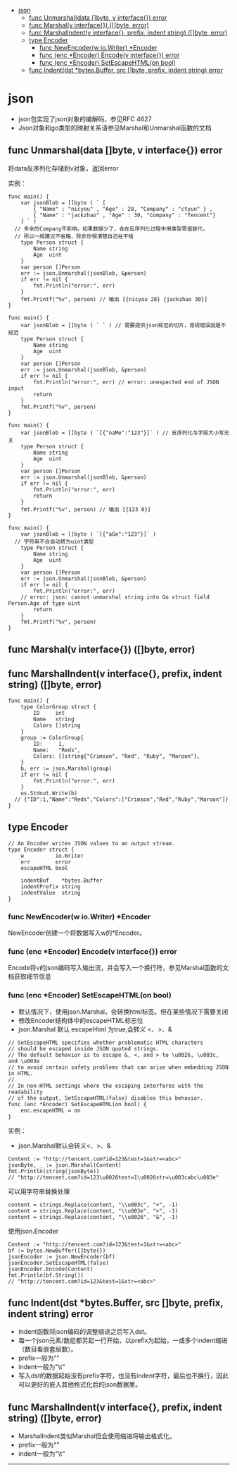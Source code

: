 <!-- MDTOC maxdepth:6 firsth1:1 numbering:0 flatten:0 bullets:1 updateOnSave:1 -->

- [json](#json)   
   - [func Unmarshal(data []byte, v interface{}) error](#func-unmarshaldata-byte-v-interface-error)   
   - [func Marshal(v interface{}) ([]byte, error)](#func-marshalv-interface-byte-error)   
   - [func MarshalIndent(v interface{}, prefix, indent string) ([]byte, error)](#func-marshalindentv-interface-prefix-indent-string-byte-error)   
   - [type Encoder](#type-encoder)   
      - [func NewEncoder(w io.Writer) *Encoder](#func-newencoderw-iowriter-encoder)   
      - [func (enc *Encoder) Encode(v interface{}) error](#func-enc-encoder-encodev-interface-error)   
      - [func (enc *Encoder) SetEscapeHTML(on bool)](#func-enc-encoder-setescapehtmlon-bool)   
   - [func Indent(dst *bytes.Buffer, src []byte, prefix, indent string) error](#func-indentdst-bytesbuffer-src-byte-prefix-indent-string-error)   

<!-- /MDTOC -->

# json

* json包实现了json对象的编解码，参见RFC 4627
* Json对象和go类型的映射关系请参见Marshal和Unmarshal函数的文档


## func Unmarshal(data []byte, v interface{}) error

将data反序列化存储到v对象，返回error

实例：

```
func main() {
	var jsonBlob = []byte ( ` [
        { "Name" : "nicyou" , "Age" : 28, "Company" : "ctyun" } ,
        { "Name" : "jackzhao" , "Age" : 30, "Company" : "Tencent"}
    ] ` )
  // 多余的Company不影响。如果数据少了，会在反序列化过程中用类型零值替代，
  // 所以一般建议不省略，除非你很清楚自己在干啥
	type Person struct {
		Name string
		Age  uint
	}
	var person []Person
	err := json.Unmarshal(jsonBlob, &person)
	if err != nil {
		fmt.Println("error:", err)
	}
	fmt.Printf("%v", person) // 输出 [{nicyou 28} {jackzhao 30}]
}
```

```
func main() {
	var jsonBlob = []byte ( ` ` ) // 需要提供json规范的切片，常规错误就是不规范
	type Person struct {
		Name string
		Age  uint
	}
	var person []Person
	err := json.Unmarshal(jsonBlob, &person)
	if err != nil {
		fmt.Println("error:", err) // error: unexpected end of JSON input
		return
	}
	fmt.Printf("%v", person)
}
```

```
func main() {
	var jsonBlob = []byte ( `[{"naMe":"123"}]` ) // 反序列化与字段大小写无关
	type Person struct {
		Name string
		Age  uint
	}
	var person []Person
	err := json.Unmarshal(jsonBlob, &person)
	if err != nil {
		fmt.Println("error:", err)
		return
	}
	fmt.Printf("%v", person) // 输出 [{123 0}]
}
```

```
func main() {
	var jsonBlob = []byte ( `[{"aGe":"123"}]` )
  // 字符串不会自动转为uint类型
	type Person struct {
		Name string
		Age  uint
	}
	var person []Person
	err := json.Unmarshal(jsonBlob, &person)
	if err != nil {
		fmt.Println("error:", err)
    // error: json: cannot unmarshal string into Go struct field Person.Age of type uint
		return
	}
	fmt.Printf("%v", person)
}
```


## func Marshal(v interface{}) ([]byte, error)
## func MarshalIndent(v interface{}, prefix, indent string) ([]byte, error)

```
func main() {
	type ColorGroup struct {
		ID     int
		Name   string
		Colors []string
	}
	group := ColorGroup{
		ID:     1,
		Name:   "Reds",
		Colors: []string{"Crimson", "Red", "Ruby", "Maroon"},
	}
	b, err := json.Marshal(group)
	if err != nil {
		fmt.Println("error:", err)
	}
	os.Stdout.Write(b)
  // {"ID":1,"Name":"Reds","Colors":["Crimson","Red","Ruby","Maroon"]}
}
```


## type Encoder

```
// An Encoder writes JSON values to an output stream.
type Encoder struct {
	w          io.Writer
	err        error
	escapeHTML bool

	indentBuf    *bytes.Buffer
	indentPrefix string
	indentValue  string
}
```


### func NewEncoder(w io.Writer) *Encoder

NewEncoder创建一个将数据写入w的*Encoder。

### func (enc *Encoder) Encode(v interface{}) error

Encode将v的json编码写入输出流，并会写入一个换行符，参见Marshal函数的文档获取细节信息

### func (enc *Encoder) SetEscapeHTML(on bool)

* 默认情况下，使用json.Marshal，会转换html标签。但在某些情况下需要关闭
* 修改Encoder结构体中的escapeHTML标志位
* json.Marshal 默认 escapeHtml 为true,会转义 <、>、&


```
// SetEscapeHTML specifies whether problematic HTML characters
// should be escaped inside JSON quoted strings.
// The default behavior is to escape &, <, and > to \u0026, \u003c, and \u003e
// to avoid certain safety problems that can arise when embedding JSON in HTML.
//
// In non-HTML settings where the escaping interferes with the readability
// of the output, SetEscapeHTML(false) disables this behavior.
func (enc *Encoder) SetEscapeHTML(on bool) {
	enc.escapeHTML = on
}
```

实例：

* json.Marshal默认会转义<、>、&

```
Content := "http://tencent.com?id=123&test=1&str=<abc>"
jsonByte, _ := json.Marshal(Content)
fmt.Println(string(jsonByte))
// "http://tencent.com?id=123\u0026test=1\u0026str=\u003cabc\u003e"
```

可以用字符串替换处理

```
content = strings.Replace(content, "\\u003c", "<", -1)
content = strings.Replace(content, "\\u003e", ">", -1)
content = strings.Replace(content, "\\u0026", "&", -1)
```

使用json.Encoder

```
Content := "http://tencent.com?id=123&test=1&str=<abc>"
bf := bytes.NewBuffer([]byte{})
jsonEncoder := json.NewEncoder(bf)
jsonEncoder.SetEscapeHTML(false)
jsonEncoder.Encode(Content)
fmt.Println(bf.String())
// "http://tencent.com?id=123&test=1&str=<abc>"
```

## func Indent(dst *bytes.Buffer, src []byte, prefix, indent string) error

* Indent函数将json编码的调整缩进之后写入dst。
* 每一个json元素/数组都另起一行开始，以prefix为起始，一或多个indent缩进（数目看嵌套层数）。
* prefix一般为""
* indent一般为"\t"
* 写入dst的数据起始没有prefix字符，也没有indent字符，最后也不换行，因此可以更好的嵌入其他格式化后的json数据里。

## func MarshalIndent(v interface{}, prefix, indent string) ([]byte, error)

* MarshalIndent类似Marshal但会使用缩进将输出格式化。
* prefix一般为""
* indent一般为"\t"




---
